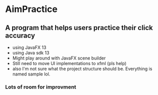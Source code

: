 # AimPractice
## A program that helps users practice their click accuracy 
* using JavaFX 13
* using Java sdk 13
* Might play around with JavaFX scene builder
* Still need to move UI implementations to xfml (pls help)
* also I'm not sure what the project structure should be. Everything is named sample lol.
### Lots of room for improvment
